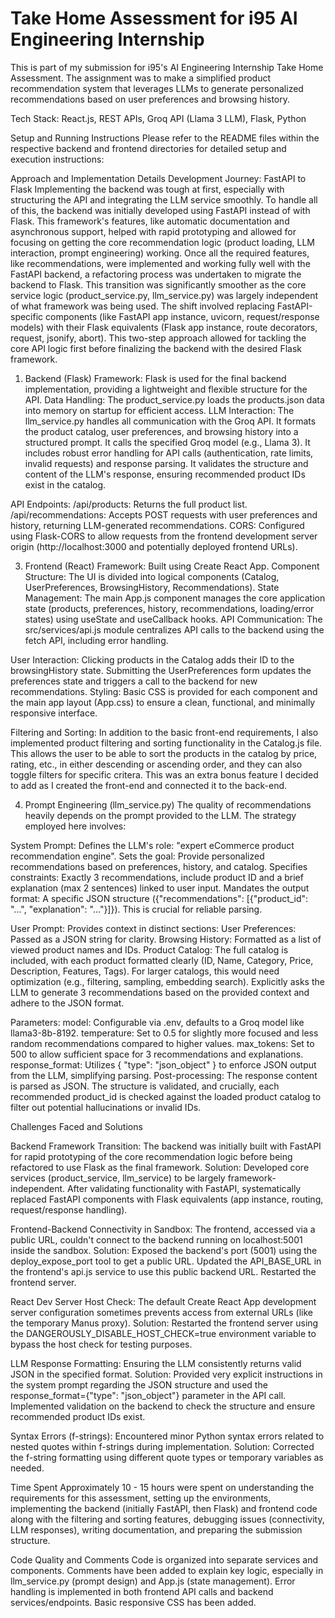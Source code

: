 # Take Home Assessment for i95 AI Engineering Internship

This is part of my submission for i95's AI Engineering Internship Take Home Assessment. The assignment was to make a simplified product recommendation system that leverages LLMs to generate personalized recommendations based on user preferences and browsing history.

Tech Stack: React.js, REST APIs, Groq API (Llama 3 LLM), Flask, Python

Setup and Running Instructions
Please refer to the README files within the respective backend and frontend directories for detailed setup and execution instructions:

Approach and Implementation Details
Development Journey: FastAPI to Flask
Implementing the backend was tough at first, especially with structuring the API and integrating the LLM service smoothly. To handle all of this, the backend was initially developed using FastAPI instead of with Flask. This framework's features, like automatic documentation and asynchronous support, helped with rapid prototyping and allowed for focusing on getting the core recommendation logic (product loading, LLM interaction, prompt engineering) working.
Once all the required features, like recommendations, were implemented and working fully well with the FastAPI backend, a refactoring process was undertaken to migrate the backend to Flask. This transition was significantly smoother as the core service logic (product_service.py, llm_service.py) was largely independent of what framework was being used. The shift involved replacing FastAPI-specific components (like FastAPI app instance, uvicorn, request/response models) with their Flask equivalents (Flask app instance, route decorators, request, jsonify, abort). This two-step approach allowed for tackling the core API logic first before finalizing the backend with the desired Flask framework.

1. Backend (Flask)
Framework: Flask is used for the final backend implementation, providing a lightweight and flexible structure for the API.
Data Handling: The product_service.py loads the products.json data into memory on startup for efficient access.
LLM Interaction: The llm_service.py handles all communication with the Groq API.
It formats the product catalog, user preferences, and browsing history into a structured prompt.
It calls the specified Groq model (e.g., Llama 3).
It includes robust error handling for API calls (authentication, rate limits, invalid requests) and response parsing.
It validates the structure and content of the LLM's response, ensuring recommended product IDs exist in the catalog.

API Endpoints:
/api/products: Returns the full product list.
/api/recommendations: Accepts POST requests with user preferences and history, returning LLM-generated recommendations.
CORS: Configured using Flask-CORS to allow requests from the frontend development server origin (http://localhost:3000 and potentially deployed frontend URLs).

3. Frontend (React)
Framework: Built using Create React App.
Component Structure: The UI is divided into logical components (Catalog, UserPreferences, BrowsingHistory, Recommendations).
State Management: The main App.js component manages the core application state (products, preferences, history, recommendations, loading/error states) using useState and useCallback hooks.
API Communication: The src/services/api.js module centralizes API calls to the backend using the fetch API, including error handling.

User Interaction:
Clicking products in the Catalog adds their ID to the browsingHistory state.
Submitting the UserPreferences form updates the preferences state and triggers a call to the backend for new recommendations.
Styling: Basic CSS is provided for each component and the main app layout (App.css) to ensure a clean, functional, and minimally responsive interface.

Filtering and Sorting:
In addition to the basic front-end requirements, I also implemented product filtering and sorting functionality in the Catalog.js file. This allows the user to be able to sort the products in the catalog by price, rating, etc., in either descending or ascending order, and they can also toggle filters for specific critera. This was an extra bonus feature I decided to add as I created the front-end and connected it to the back-end.

4. Prompt Engineering (llm_service.py)
The quality of recommendations heavily depends on the prompt provided to the LLM. The strategy employed here involves:

System Prompt:
Defines the LLM's role: "expert eCommerce product recommendation engine".
Sets the goal: Provide personalized recommendations based on preferences, history, and catalog.
Specifies constraints: Exactly 3 recommendations, include product ID and a brief explanation (max 2 sentences) linked to user input.
Mandates the output format: A specific JSON structure ({"recommendations": [{"product_id": "...", "explanation": "..."}]}). This is crucial for reliable parsing.

User Prompt:
Provides context in distinct sections:
User Preferences: Passed as a JSON string for clarity.
Browsing History: Formatted as a list of viewed product names and IDs.
Product Catalog: The full catalog is included, with each product formatted clearly (ID, Name, Category, Price, Description, Features, Tags). For larger catalogs, this would need optimization (e.g., filtering, sampling, embedding search).
Explicitly asks the LLM to generate 3 recommendations based on the provided context and adhere to the JSON format.

Parameters:
model: Configurable via .env, defaults to a Groq model like llama3-8b-8192.
temperature: Set to 0.5 for slightly more focused and less random recommendations compared to higher values.
max_tokens: Set to 500 to allow sufficient space for 3 recommendations and explanations.
response_format: Utilizes { "type": "json_object" } to enforce JSON output from the LLM, simplifying parsing.
Post-processing: The response content is parsed as JSON. The structure is validated, and crucially, each recommended product_id is checked against the loaded product catalog to filter out potential hallucinations or invalid IDs.

Challenges Faced and Solutions

Backend Framework Transition: The backend was initially built with FastAPI for rapid prototyping of the core recommendation logic before being refactored to use Flask as the final framework.
Solution: Developed core services (product_service, llm_service) to be largely framework-independent. After validating functionality with FastAPI, systematically replaced FastAPI components with Flask equivalents (app instance, routing, request/response handling).

Frontend-Backend Connectivity in Sandbox: The frontend, accessed via a public URL, couldn't connect to the backend running on localhost:5001 inside the sandbox.
Solution: Exposed the backend's port (5001) using the deploy_expose_port tool to get a public URL. Updated the API_BASE_URL in the frontend's api.js service to use this public backend URL. Restarted the frontend server.

React Dev Server Host Check: The default Create React App development server configuration sometimes prevents access from external URLs (like the temporary Manus proxy).
Solution: Restarted the frontend server using the DANGEROUSLY_DISABLE_HOST_CHECK=true environment variable to bypass the host check for testing purposes.

LLM Response Formatting: Ensuring the LLM consistently returns valid JSON in the specified format.
Solution: Provided very explicit instructions in the system prompt regarding the JSON structure and used the response_format={"type": "json_object"} parameter in the API call. Implemented validation on the backend to check the structure and ensure recommended product IDs exist.

Syntax Errors (f-strings): Encountered minor Python syntax errors related to nested quotes within f-strings during implementation.
Solution: Corrected the f-string formatting using different quote types or temporary variables as needed.

Time Spent
Approximately 10 - 15 hours were spent on understanding the requirements for this assessment, setting up the environments, implementing the backend (initially FastAPI, then Flask) and frontend code along with the filtering and sorting features, debugging issues (connectivity, LLM responses), writing documentation, and preparing the submission structure.

Code Quality and Comments
Code is organized into separate services and components.
Comments have been added to explain key logic, especially in llm_service.py (prompt design) and App.js (state management).
Error handling is implemented in both frontend API calls and backend services/endpoints.
Basic responsive CSS has been added.
